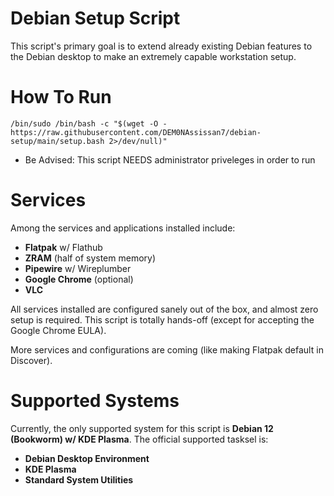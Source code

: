 # Debian Setup Script
This script's primary goal is to extend already existing Debian features to the Debian desktop to make an extremely capable workstation setup.

# How To Run
`/bin/sudo /bin/bash -c "$(wget -O - https://raw.githubusercontent.com/DEM0NAssissan7/debian-setup/main/setup.bash 2>/dev/null)"`
- Be Advised: This script NEEDS administrator priveleges in order to run

# Services
Among the services and applications installed include:
- **Flatpak** w/ Flathub
- **ZRAM** (half of system memory)
- **Pipewire** w/ Wireplumber
- **Google Chrome** (optional)
- **VLC**

All services installed are configured sanely out of the box, and almost zero setup is required. This script is totally hands-off (except for accepting the Google Chrome EULA).

More services and configurations are coming (like making Flatpak default in Discover).

# Supported Systems
Currently, the only supported system for this script is **Debian 12 (Bookworm) w/ KDE Plasma**. The official supported tasksel is:


- **Debian Desktop Environment**
- **KDE Plasma**
- **Standard System Utilities**
